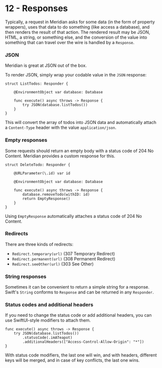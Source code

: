 # 12 - Responses

Typically, a request in Meridian asks for some data (in the form of property wrappers), uses that data to do something (like access a database), and then renders the result of that action. The rendered result may be JSON, HTML, a string, or something else, and the conversion of the value into something that can travel over the wire is handled by a `Response`.

### JSON

Meridian is great at JSON out of the box. 

To render JSON, simply wrap your codable value in the `JSON` response:

    struct ListTodos: Responder {
    
        @EnvironmentObject var database: Database
    
        func execute() async throws -> Response {
            try JSON(database.listTodos())
        }
    }

This will convert the array of todos into JSON data and automatically attach a `Content-Type` header with the value `application/json`.

### Empty responses

Some requests should return an empty body with a status code of 204 No Content. Meridian provides a custom response for this.

    struct DeleteTodo: Responder {
    
        @URLParameter(\.id) var id
    
        @EnvironmentObject var database: Database
    
        func execute() async throws -> Response {
            database.removeTodo(withID: id)
            return EmptyResponse()
        }
    }

Using `EmptyResponse` automatically attaches a status code of 204 No Content.

### Redirects

There are three kinds of redirects: 

* `Redirect.temporary(url)` (307 Temporary Redirect)
* `Redirect.permanent(url)` (308 Permanent Redirect)
* `Redirect.seeOther(url)` (303 See Other)

### String responses

Sometimes it can be convenient to return a simple string for a response. Swift's `String` conforms to `Response` and can be returned in any `Responder`.

### Status codes and additional headers

If you need to change the status code or add additional headers, you can use SwiftUI-style modifiers to attach them.

    func execute() async throws -> Response {
        try JSON(database.listTodos())
            .statusCode(.imATeapot)
            .additionalHeaders(["Access-Control-Allow-Origin": "*"])
    }

With status code modifiers, the last one will win, and with headers, different keys will be merged, and in case of key conflicts, the last one wins.
